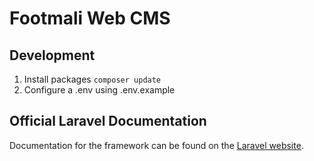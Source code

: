 # Footmali Web CMS

## Development

1. Install packages ` composer update `
2. Configure a .env using .env.example

## Official Laravel Documentation

Documentation for the framework can be found on the [Laravel website](http://laravel.com/docs).
